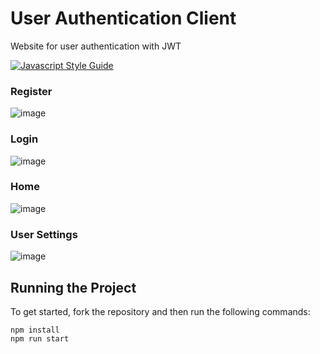 # User Authentication Client

Website for user authentication with JWT

[![Javascript Style Guide](https://camo.githubusercontent.com/40a93a02297564d0d8ca33cd436de8e22da3f198c85158ebbb0a17e2673faeeb/68747470733a2f2f62616467656e2e6e65742f62616467652f636f64652532307374796c652f416972626e622f6666356135663f69636f6e3d616972626e62)](https://github.com/airbnb/javascript)

### Register

![image](https://user-images.githubusercontent.com/12193814/104640621-7a751800-5687-11eb-9bcd-a9ee6e893469.png)

### Login

![image](https://user-images.githubusercontent.com/12193814/104640694-94aef600-5687-11eb-96fb-b9e99ea5fdfb.png)

### Home

![image](https://user-images.githubusercontent.com/12193814/105108830-e5648b80-5a99-11eb-8adc-20653a597a31.png)

### User Settings

![image](https://user-images.githubusercontent.com/12193814/104640910-ddff4580-5687-11eb-8063-8ab2f2cb7d5e.png)

## Running the Project

To get started, fork the repository and then run the following commands:

    npm install
    npm run start
